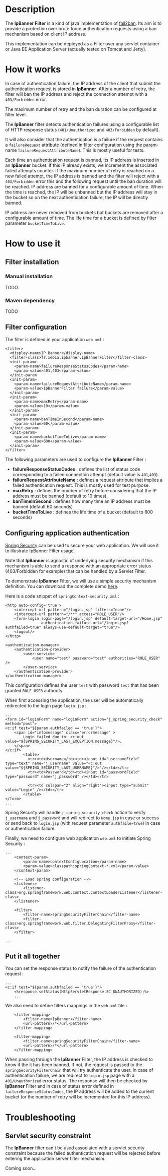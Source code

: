 # Description #
The **IpBanner Filter** is a kind of java implementation of [fail2ban](http://www.fail2ban.org).
Its aim is to provide a protection over brute force authentication requests using a ban mechanism based on client IP address.

This implementation can be deployed as a Filter over any servlet container or Java EE Application Server (actually tested on Tomcat and Jetty).

# How it works #
In case of authentication failure, the IP address of the client that submit the authentication request is stored in **IpBanner**. After a number of retry, the filter will ban the IP address and reject the connection attempt with a `403/Forbidden` error.

The maximum number of retry and the ban duration can be configured at filter level.

The **IpBanner** filter detects authentication failures using a configurable list of HTTP response status (`401/Unauthorized` and `403/Forbidden` by default).

It will also consider that the authentication is a failure if the request contains a `failureRequest` attribute (defined in filter configuration using the param-name `failureRequestAttributeName`). This is mostly useful for tests.

Each time an authentication request is banned, its IP address is inserted in an **IpBanner** bucket. If this IP already exists, we increment the associated failed attempts counter. If the maximum number of retry is reached on a new failed attempt, the IP address is banned and the filter will reject with a `403/Forbidden` error this and the following request until the ban duration will be reached.
IP address are banned for a configurable amount of time. When the time is reached, the IP will be unbanned but the IP address will stay in the bucket so on the next authentication failure, the IP will be directly banned.

IP address are never removed from buckets but buckets are removed after a configurable amount of time. The life time for a bucket is defined by filter parameter `bucketTimeToLive`.

# How to use it #
## Filter installation ##
### Manual installation ###
TODO.
### Maven dependency ###
TODO
## Filter configuration ##
The filter is defined in your application `web.xml` :
```
<filter>
  <display-name>IP Banner</display-name>
  <filter-class>fr.xebia.ipbanner.IpBannerFilter</filter-class>
  <init-param>
    <param-name>failureResponseStatusCodes</param-name>
    <param-value>401,403</param-value>
  </init-param
  <init-param>
    <param-name>failureRequestAttributeName</param-name>
    <param-value>IpBannerFilter.failure</param-value>
  </init-param>
  <init-param>
    <param-name>maxRetry</param-name>
    <param-value>10</param-value>
  </init-param>
  <init-param>
    <param-name>banTimeInSecond</param-name>
    <param-value>60</param-value>
  </init-param>
  <init-param>
    <param-name>bucketTimeToLive</param-name>
    <param-value>600</param-value>
  </init-param>
</filter>
```
The following parameters are used to configure the **IpBanner** Filter :
  * **failureResponseStatusCodes** : defines the list of status code corresponding to a failed connection attempt (default value is `401`,`403`).
  * **failureRequestAttributeName** : defines a request attribute that implies a failed authentication request. This is mostly used for test purpose.
  * **maxRetry** : defines the number of retry before considering that the IP address must be banned (default to 10 times).
  * **banTimeInSecond** : defines how many time an IP address must be banned (default 60 seconds)
  * **bucketTimeToLive** : defines the life time of a bucket (default to 600 seconds)

## Configuring application authentication ##
[Spring Security](http://static.springsource.org/spring-security/site/) can be used to secure your web application. We will use it to illustrate IpBanner Filter usage.

Note that **IpBanner** is agnostic of underlying security mechanism if this
mechanism is able to send a response with an appropriate error status
(403/Forbidden for example) that can be handled by a Servlet Filter.

To demonstrate **IpBanner** Filter, we will use a simple security mechanism
definition. You can download the complete demo [here](http://..).

Here is a code snippet of `springContext-security.xml` :
```
<http auto-config='true'>
    <intercept-url pattern="/login.jsp" filters="none"/>
    <intercept-url pattern="/**" access="ROLE_USER"/>
    <form-login login-page="/login.jsp" default-target-url="/Home.jsp"
                authentication-failure-url="/login.jsp?authfailed=true" always-use-default-target="true"/>
    <logout/>
</http>

<authentication-manager>
    <authentication-provider>
        <user-service>
            <user name="test" password="test" authorities="ROLE_USER" />
        </user-service>
    </authentication-provider>
</authentication-manager>
```

This configuration defines the user `test` with password `test` that has been
granted `ROLE_USER` authority.

When first accessing the application, the user will be automatically redirected
to the login page `login.jsp` :
```
...
<form id="loginForm" name="loginForm" action="j_spring_security_check" method="post">
<c:if test="${param.authfailed == 'true'}">
    <span id="infomessage" class="errormessage" >
        Login failed due to: <c:out value="${SPRING_SECURITY_LAST_EXCEPTION.message}"/>.
    </span>
</c:if>
        <table>
          <tr><td>Username</td><td><input id="usernameField" type="text" name="j_username" value="<c:out value="${SPRING_SECURITY_LAST_USERNAME}"/>"/></td></tr>
          <tr><td>Password</td><td><input id="passwordField" type="password" name="j_password" /></td></tr>

          <tr><td colspan="2" align="right"><input type="submit" value="Login" /></td></tr>
        </table>
</form>
...
```

Spring Security will handle `j_spring_security_check` action to verify `j_username`
and `j_password` and will redirect to `Home.jsp` in case or success or send back to
`login.jsp` (with request parameter `authfaile=true`) in case or authentication
failure.

Finally, we need to configure web application `web.xml` to initiate Spring
Security :
```
...
    <context-param>
        <param-name>contextConfigLocation</param-name>
        <param-value>classpath:springContext-*.xml</param-value>
    </context-param>

    <!-- Load spring configuration -->
    <listener>
        <listener-class>org.springframework.web.context.ContextLoaderListener</listener-class>
    </listener>

    <filter>
        <filter-name>springSecurityFilterChain</filter-name>
        <filter-class>org.springframework.web.filter.DelegatingFilterProxy</filter-class>
    </filter>

...
```


## Put it all together ##
You can set the response status to notify the failure of the authentication
request :

```
...
<c:if test="${param.authfailed == 'true'}">
    <%response.setStatus(HttpServletResponse.SC_UNAUTHORIZED);%>
    ...
```

We also need to define filters mappings in the `web.xml` file :
```
    <filter-mapping>
        <filter-name>IpBanner</filter-name>
        <url-pattern>/*</url-pattern>
    </filter-mapping>

    <filter-mapping>
        <filter-name>springSecurityFilterChain</filter-name>
        <url-pattern>/*</url-pattern>
    </filter-mapping>
```

When passing through the **IpBanner** Filter, the IP address is checked to know if
the it has been banned. If not, the request is passed to the
`springSecurityFilterChain` that will try authenticate the user. In case of
authentication failure, we are redirect to `login.jsp` page with a
`401/Unauthorized` error status.
The response will then be checked by **IpBanner** Filter and in case of status error
defined in `failureResponseStatusCodes`, the IP address will be added to the
current bucket (or the number of retry will be incremented for this IP address).

# Troubleshooting #
## Servlet security constraint ##
The **IpBanner** filter can't be used associated with a servlet security constraint
because the failed authentication request will be rejected before entering
the application server filter mechanism.

Coming soon...